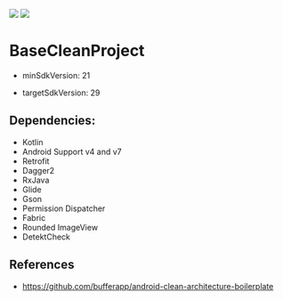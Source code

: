 [![](https://circleci.com/gh/gabriellferreira/BaseCleanProject.svg?style=shield)](#)
[![](https://circleci.com/gh/gabriellferreira/BaseCleanProject.png?circletoken=f637452abebc5b00a85a54cd6cc6869734188569)](#)

# BaseCleanProject

* minSdkVersion: 21

* targetSdkVersion: 29

## Dependencies:
* Kotlin
* Android Support v4 and v7
* Retrofit
* Dagger2
* RxJava
* Glide
* Gson
* Permission Dispatcher
* Fabric
* Rounded ImageView
* DetektCheck

## References
* https://github.com/bufferapp/android-clean-architecture-boilerplate
